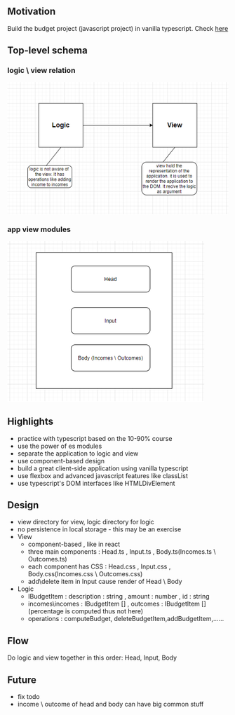 <h2>Motivation</h2>
Build the budget project (javascript project) in vanilla typescript. Check <a href='https://www.youtube.com/watch?v=z4cYVYMJs80&list=PLT6u32ApxFVBRo-wCMmwdp2c66GscEDy6&index=1'>here</a>

<h2>Top-level schema</h2>

<h3>logic \ view relation</h3>

![Screenshot](./figs/top-level-schema.png)

<h3>app view modules</h3>

![Screenshot](./figs/app-modules.png)


<h2>Highlights</h2>
<ul>
<li>practice with typescript based on the 10-90% course</li>
<li>use the power of es modules</li>
<li>separate the application to logic and view</li>
<li>use component-based design</li>
<li>build a great client-side application using vanilla typescript
</li>
<li>use flexbox and advanced javascript features like classList</li>
<li>use typescript's DOM interfaces like HTMLDivElement</li>
</ul>

<h2>Design</h2>
<ul>
<li>view directory for view, logic directory for logic
</li>
<li>no persistence in local storage - this may be an exercise</li>
<li>View
<ul>
<li>component-based , like in react</li>
<li>three main components : Head.ts , Input.ts , Body.ts(Incomes.ts \ Outcomes.ts)</li>
<li>each component has CSS : Head.css , Input.css , Body.css(Incomes.css \ Outcomes.css)</li>
<li>add\delete item in Input cause render of Head \ Body</li>
</ul>   
</li>
<li>Logic
<ul>
<li>IBudgetItem : description : string , amount : number , id : string</li>
<li>incomes\incomes : IBudgetItem [] , outcomes : IBudgetItem [] (percentage is computed thus not here)</li>
<li>operations : computeBudget, deleteBudgetItem,addBudgetItem,......
</ul>
 </li>
</ul>


<h2>Flow</h2>
Do logic and view together in this order: Head, Input, Body


<h2>Future</h2>
<ul>
<li>fix todo</li>
<li>income \ outcome of head and body can have big common stuff</li>
</ul>